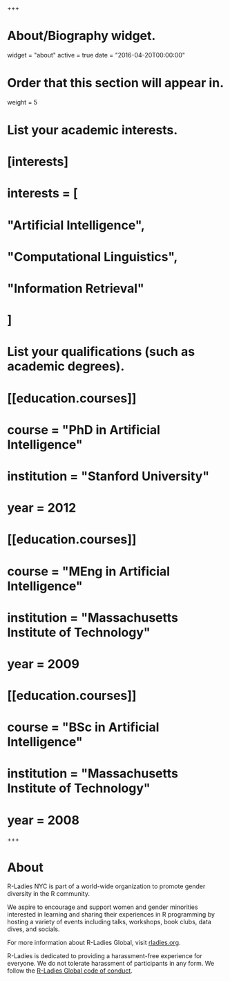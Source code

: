 +++
# About/Biography widget.
widget = "about"
active = true
date = "2016-04-20T00:00:00"

# Order that this section will appear in.
weight = 5

# List your academic interests.
# [interests]
#   interests = [
#     "Artificial Intelligence",
#     "Computational Linguistics",
#     "Information Retrieval"
#   ]

# List your qualifications (such as academic degrees).
# [[education.courses]]
#   course = "PhD in Artificial Intelligence"
#   institution = "Stanford University"
#   year = 2012
# 
# [[education.courses]]
#   course = "MEng in Artificial Intelligence"
#   institution = "Massachusetts Institute of Technology"
#   year = 2009
# 
# [[education.courses]]
#   course = "BSc in Artificial Intelligence"
#   institution = "Massachusetts Institute of Technology"
#   year = 2008
 
+++

# About

R-Ladies NYC is part of a world-wide organization to promote gender diversity in the R community. 

We aspire to encourage and support women and gender minorities interested in learning and sharing their experiences in R programming by hosting a variety of events including talks, workshops, book clubs, data dives, and socials. 

For more information about R-Ladies Global, visit [rladies.org](http://rladies.org/).

R-Ladies is dedicated to providing a harassment-free experience for everyone. We do not tolerate harassment of participants in any form. We follow the [R-Ladies Global code of conduct](https://rladies.org/code-of-conduct).


